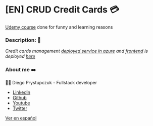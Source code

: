 # [EN] CRUD Credit Cards :credit_card:
[Udemy course](https://www.udemy.com/course/crud-angular-9-net-core-entity-framework-coresqlserver/) done for funny and learning reasons


### Description: :rocket:
_Credit cards management [deployed service in azure](https://tarjetasbackendservice.azurewebsites.net) and [frontend](https://github.com/drprystupczuk/front-credit-cards) is deployed [here](https://tarjetas-drprystupczuk.netlify.app/)_


### About me ✒️
:man_technologist: Diego Prystupczuk - Fullstack developer
- [Linkedin](https://www.linkedin.com/in/diegoprystupczuk/)
- [Github](https://github.com/drprystupczuk)
- [Youtube](https://www.youtube.com/channel/UCSeVAET6K1b8HLVULdzluXg)
- [Twitter](https://twitter.com/DPrystupczuk)

[Ver en español](README-español.md)
